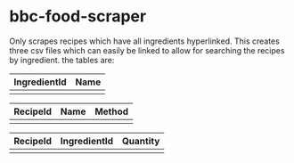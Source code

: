 # bbc-food-scraper
Only scrapes recipes which have all ingredients hyperlinked.
This creates three csv files which can easily be linked to allow for searching the recipes by ingredient.
the tables are:

IngredientId | Name         
-------------|-------- 
 | |

RecipeId | Name | Method
---------|------|-----------
 | | 

RecipeId | IngredientId | Quantity
---------|--------------|-------------
 | | |

